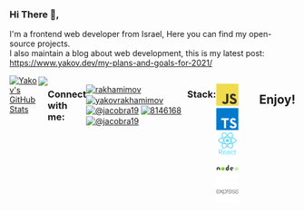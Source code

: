 ### Hi There 👋,

I'm a frontend web developer from Israel, Here you can find my open-source projects.</br>
I also maintain a blog about web development, this is my latest post: https://www.yakov.dev/my-plans-and-goals-for-2021/

<div style="display:flex;">
<div style="display:flex; flex-direction:row;">
  <a href="https://github.com/MartinHeinz/MartinHeinz" >
  <img align="center" src="https://github-readme-stats.vercel.app/api?username=jacobra19&show_icons=true&line_height=20&count_private=true&theme=dark" alt="Yakov's GitHub Stats" />
</a>
<a href="https://github.com/MartinHeinz/MartinHeinz">
  <img align="center" src="https://github-readme-stats.vercel.app/api/top-langs/?username=jacobra19&hide=java,html,tex&title_color=ffffff&text_color=c9cacc&icon_color=2bbc8a&bg_color=1d1f21&langs_count=5&layout=compact&line_height=50" />
</a>
</div>


<h3 align="left">Connect with me:</h3>  
<p align="left">  
<a href="https://linkedin.com/in/rakhamimov" target="blank"><img align="center" src="https://raw.githubusercontent.com/rahuldkjain/github-profile-readme-generator/master/src/images/icons/Social/linked-in-alt.svg" alt="rakhamimov" height="30" width="40" /></a>  
<a href="https://twitter.com/yakovrakhamimov" target="blank"><img align="center" src="https://raw.githubusercontent.com/rahuldkjain/github-profile-readme-generator/master/src/images/icons/Social/twitter.svg" alt="yakovrakhamimov" height="30" width="40" /></a>  
<a href="https://dev.to/@jacobra19" target="blank"><img align="center" src="https://cdn.jsdelivr.net/npm/simple-icons@3.0.1/icons/dev-dot-to.svg" alt="@jacobra19" height="30" width="40" /></a>  
<a href="https://stackoverflow.com/users/8146168" target="blank"><img align="center" src="https://raw.githubusercontent.com/rahuldkjain/github-profile-readme-generator/master/src/images/icons/Social/stack-overflow.svg" alt="8146168" height="30" width="40" /></a>  
<a href="https://medium.com/@jacobra19" target="blank"><img align="center" src="https://raw.githubusercontent.com/rahuldkjain/github-profile-readme-generator/master/src/images/icons/Social/medium.svg" alt="@jacobra19" height="30" width="40" /></a>  
</p>  
  
<h3 align="left">Stack:</h3>  
<p align="left">
<a href="https://developer.mozilla.org/en-US/docs/Web/JavaScript" target="_blank"> <img src="https://raw.githubusercontent.com/devicons/devicon/master/icons/javascript/javascript-original.svg" alt="javascript" width="40" height="40"/> </a> 
<a href="https://www.typescriptlang.org/" target="_blank"> <img src="https://raw.githubusercontent.com/devicons/devicon/master/icons/typescript/typescript-original.svg" alt="typescript" width="40" height="40"/> </a> 
<a href="https://reactjs.org/" target="_blank"> <img src="https://raw.githubusercontent.com/devicons/devicon/master/icons/react/react-original-wordmark.svg" alt="react" width="40" height="40"/> 
<a href="https://nodejs.org" target="_blank"> <img src="https://raw.githubusercontent.com/devicons/devicon/master/icons/nodejs/nodejs-original-wordmark.svg" alt="nodejs" width="40" height="40"/> </a>
<a href="https://expressjs.com" target="_blank"> <img src="https://raw.githubusercontent.com/devicons/devicon/master/icons/express/express-original-wordmark.svg" alt="express" width="40" height="40"/> </a> 
</p>

## Enjoy!
